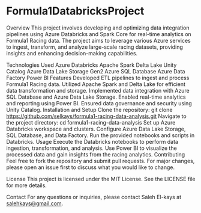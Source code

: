 # Formula1DatabricksProject
Overview
This project involves developing and optimizing data integration pipelines using Azure Databricks and Spark Core for real-time analytics on Formula1 Racing data. The project aims to leverage various Azure services to ingest, transform, and analyze large-scale racing datasets, providing insights and enhancing decision-making capabilities.

Technologies Used
Azure Databricks
Apache Spark
Delta Lake
Unity Catalog
Azure Data Lake Storage Gen2
Azure SQL Database
Azure Data Factory
Power BI
Features
Developed ETL pipelines to ingest and process Formula1 Racing data.
Utilized Apache Spark and Delta Lake for efficient data transformation and storage.
Implemented data integration with Azure SQL Database and Azure Data Lake Storage.
Enabled real-time analytics and reporting using Power BI.
Ensured data governance and security using Unity Catalog.
Installation and Setup
Clone the repository: git clone https://github.com/selkays/formula1-racing-data-analysis.git
Navigate to the project directory: cd formula1-racing-data-analysis
Set up Azure Databricks workspace and clusters.
Configure Azure Data Lake Storage, SQL Database, and Data Factory.
Run the provided notebooks and scripts in Databricks.
Usage
Execute the Databricks notebooks to perform data ingestion, transformation, and analysis.
Use Power BI to visualize the processed data and gain insights from the racing analytics.
Contributing
Feel free to fork the repository and submit pull requests. For major changes, please open an issue first to discuss what you would like to change.

License
This project is licensed under the MIT License. See the LICENSE file for more details.

Contact
For any questions or inquiries, please contact Saleh El-kays at salehkays@gmail.com.
